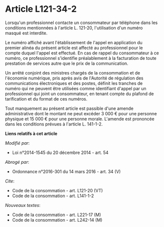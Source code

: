 # Article L121-34-2

Lorsqu'un professionnel contacte un consommateur par téléphone dans les conditions mentionnées à l'article L. 121-20,
l'utilisation d'un numéro masqué est interdite. 

Le numéro affiché avant l'établissement de l'appel en application du premier alinéa du présent article est affecté au
professionnel pour le compte duquel l'appel est effectué. En cas de rappel du consommateur à ce numéro, ce professionnel
s'identifie préalablement à la facturation de toute prestation de services autre que le prix de la communication. 

Un arrêté conjoint des ministres chargés de la consommation et de l'économie numérique, pris après avis de l'Autorité de
régulation des communications électroniques et des postes, définit les tranches de numéro qui ne peuvent être utilisées comme
identifiant d'appel par un professionnel qui joint un consommateur, en tenant compte du plafond de tarification et du format
de ces numéros. 

Tout manquement au présent article est passible d'une amende administrative dont le montant ne peut excéder 3 000 € pour une
personne physique et 15 000 € pour une personne morale. L'amende est prononcée dans les conditions prévues à l'article L.
141-1-2.

**Liens relatifs à cet article**

_Modifié par_:

  - Loi n°2014-1545 du 20 décembre 2014 - art. 54

_Abrogé par_:

  - Ordonnance n°2016-301 du 14 mars 2016 - art. 34 (V)

_Cite_:

  - Code de la consommation - art. L121-20 (VT)
  - Code de la consommation - art. L141-1-2

_Nouveaux textes_:

  - Code de la consommation - art. L221-17 (M)
  - Code de la consommation - art. L242-14 (M)
